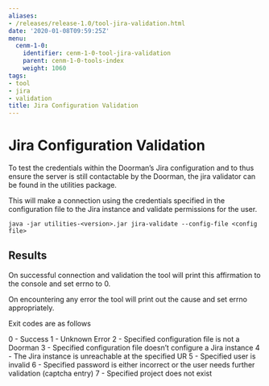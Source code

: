 ```yaml
---
aliases:
- /releases/release-1.0/tool-jira-validation.html
date: '2020-01-08T09:59:25Z'
menu:
  cenm-1-0:
    identifier: cenm-1-0-tool-jira-validation
    parent: cenm-1-0-tools-index
    weight: 1060
tags:
- tool
- jira
- validation
title: Jira Configuration Validation
---
```



# Jira Configuration Validation

To test the credentials within the Doorman’s Jira configuration and to thus ensure
the server is still contactable by the Doorman, the jira validator can be found in the utilities package.

This will make a connection using the credentials specified in the configuration file to the Jira
instance and validate permissions for the user.

```shell
java -jar utilities-<version>.jar jira-validate --config-file <config file>
```


## Results

On successful connection and validation the tool will print this affirmation to the console and
set errno to 0.

On encountering any error the tool will print out the cause and set errno appropriately.

Exit codes are as follows


0 - Success
1 - Unknown Error
2 - Specified configuration file is not a Doorman
3 - Specified configuration file doesn’t configure a Jira instance
4 - The Jira instance is unreachable at the specified UR
5 - Specified user is invalid
6 - Specified password is either incorrect or the user needs further validation (captcha entry)
7 - Specified project does not exist


